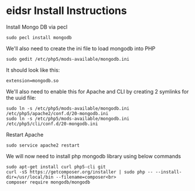 # eidsr Install Instructions
Install Mongo DB via pecl<br>
```
sudo pecl install mongodb
```
We'll also need to create the ini file to load mongodb into PHP
```
sudo gedit /etc/php5/mods-available/mongodb.ini
```
It should look like this:
```
extension=mongodb.so
```
We'll also need to enable this for Apache and CLI by creating 2 symlinks for the uuid file:
```
sudo ln -s /etc/php5/mods-available/mongodb.ini /etc/php5/apache2/conf.d/20-mongodb.ini
sudo ln -s /etc/php5/mods-available/mongodb.ini /etc/php5/cli/conf.d/20-mongodb.ini
```
Restart Apache
```
sudo service apache2 restart
```
We will now need to install php mongodb library using below commands
```
sudo apt-get install curl php5-cli git
curl -sS https://getcomposer.org/installer | sudo php -- --install-dir=/usr/local/bin --filename=composer<br>
composer require mongodb/mongodb
```
